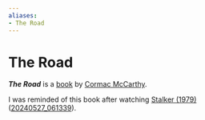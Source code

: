 ```yaml
---
aliases:
- The Road
---
```


# The Road

_**The Road**_ is a [book](books.md) by [Cormac McCarthy](cormac-mccarthy.md).

I was reminded of this book after watching [Stalker (1979)](stalker.md) ([20240527_061339](../entries/20240527_061339.md)).
